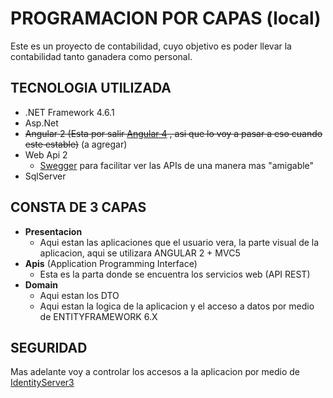 # PROGRAMACION POR CAPAS (local)

Este es un proyecto de contabilidad, cuyo objetivo es poder llevar la contabilidad tanto ganadera como personal.

## TECNOLOGIA UTILIZADA

* .NET Framework 4.6.1
* Asp.Net 
* ~~Angular 2 (Esta por salir [Angular 4](https://github.com/angular/angular/blob/master/CHANGELOG.md#400-beta5-2017-01-25) , asi que lo voy a pasar a eso cuando este estable)~~ (a agregar)
* Web Api 2
  * [Swegger](http://swagger.io/) para facilitar ver las APIs de una manera mas "amigable"
* SqlServer 

## CONSTA DE 3 CAPAS
* **Presentacion**
  * Aqui estan las aplicaciones que el usuario vera, la parte visual de la aplicacion, aqui se utilizara ANGULAR 2 + MVC5
* **Apis** (Application Programming Interface)
  * Esta es la parta donde se encuentra los servicios web (API REST)
* **Domain**
  * Aqui estan los DTO
  * Aqui estan la logica de la aplicacion y el acceso a datos por medio de ENTITYFRAMEWORK 6.X

## SEGURIDAD

Mas adelante voy a controlar los accesos a la aplicacion por medio de [IdentityServer3](https://identityserver.github.io/Documentation/docsv2/overview/mvcGettingStarted.html)


